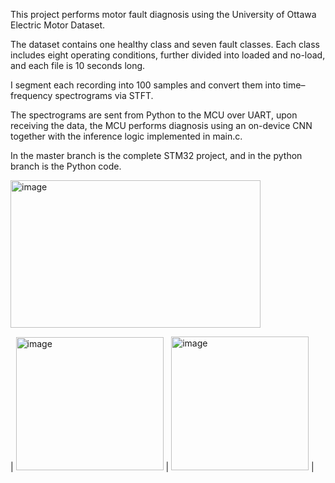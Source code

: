 This project performs motor fault diagnosis using the University of Ottawa Electric Motor Dataset. 

The dataset contains one healthy class and seven fault classes. Each class includes eight operating conditions, further divided into loaded and no-load, and each file is 10 seconds long.

I segment each recording into 100 samples and convert them into time–frequency spectrograms via STFT.

The spectrograms are sent from Python to the MCU over UART, upon receiving the data, the MCU performs diagnosis using an on-device CNN together with the inference logic implemented in main.c.

In the master branch is the complete STM32 project, and in the python branch is the Python code.



 <img width="400" height="236" alt="image" src="https://github.com/user-attachments/assets/3c7ac6c6-b27e-473c-a099-6d1977b6c647" /> 
 
 | <img width="236" height="213" alt="image" src="https://github.com/user-attachments/assets/d7e5b568-44ef-48a1-b2d7-8de79d2e7154" /> | <img width="220" height="214" alt="image" src="https://github.com/user-attachments/assets/c677160e-ada9-45ed-a751-060515095fe4" /> |



